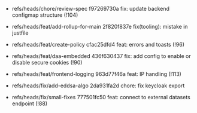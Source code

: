 - refs/heads/chore/review-spec
  f97269730a fix: update backend configmap structure (!104)

- refs/heads/feat/add-rollup-for-main
  2f820f837e fix(tooling): mistake in justfile

- refs/heads/feat/create-policy
  cfac25dfd4 feat: errors and toasts (!96)

- refs/heads/feat/daa-embedded
  436f630437 fix: add config to enable or disable secure cookies (!90)

- refs/heads/feat/frontend-logging
  963d77f46a feat: IP handling (!113)

- refs/heads/fix/add-eddsa-algo
  2da931fa2d chore: fix keycloak export

- refs/heads/fix/small-fixes
  777501fc50 feat: connect to external datasets endpoint (!88)
